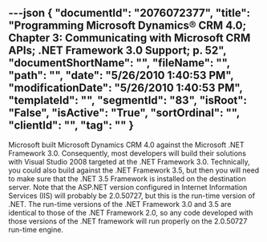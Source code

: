 ---json
{
  "documentId": "2076072377",
  "title": "Programming Microsoft Dynamics® CRM 4.0; Chapter 3: Communicating with Microsoft CRM APIs; .NET Framework 3.0 Support; p. 52",
  "documentShortName": "",
  "fileName": "",
  "path": "",
  "date": "5/26/2010 1:40:53 PM",
  "modificationDate": "5/26/2010 1:40:53 PM",
  "templateId": "",
  "segmentId": "83",
  "isRoot": "False",
  "isActive": "True",
  "sortOrdinal": "",
  "clientId": "",
  "tag": ""
}
---

Microsoft built Microsoft Dynamics CRM 4.0 against the Microsoft .NET Framework 3.0. Consequently, most developers will build their solutions with Visual Studio 2008 targeted at the .NET Framework 3.0. Technically, you could also build against the .NET Framework 3.5, but then you will need to make sure that the .NET 3.5 Framework is installed on the destination server. Note that the ASP.NET version configured in Internet Information Services (IIS) will probably be 2.0.50727, but this is the run-time version of .NET. The run-time versions of the .NET Framework 3.0 and 3.5 are identical to those of the .NET Framework 2.0, so any code developed with those versions of the .NET framework will run properly on the 2.0.50727 run-time engine.
